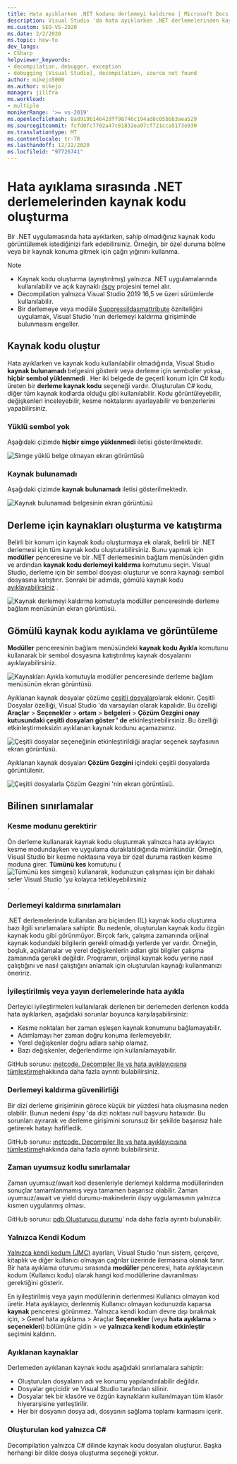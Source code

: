 ```yaml
---
title: Hata ayıklarken .NET kodunu derlemeyi kaldırma | Microsoft Docs
description: Visual Studio 'da hata ayıklarken .NET derlemelerinden kaynak kodu oluşturun ve ekleyin. Gömülü kaynak kodu ayıklayın ve görüntüleyin.
ms.custom: SEO-VS-2020
ms.date: 2/2/2020
ms.topic: how-to
dev_langs:
- CSharp
helpviewer_keywords:
- decompilation, debugger, exception
- debugging [Visual Studio], decompilation, source not found
author: mikejo5000
ms.author: mikejo
manager: jillfra
ms.workload:
- multiple
monikerRange: '>= vs-2019'
ms.openlocfilehash: 8ad919b14642dff98746c194ad8c05bbb3aea529
ms.sourcegitcommit: fcfd0fc7702a47c81832ea97cf721cca5173e930
ms.translationtype: MT
ms.contentlocale: tr-TR
ms.lasthandoff: 12/22/2020
ms.locfileid: "97726741"
---
```

# <a name="generate-source-code-from-net-assemblies-while-debugging"></a>Hata ayıklama sırasında .NET derlemelerinden kaynak kodu oluşturma

Bir .NET uygulamasında hata ayıklarken, sahip olmadığınız kaynak kodu görüntülemek istediğinizi fark edebilirsiniz. Örneğin, bir özel duruma bölme veya bir kaynak konuma gitmek için çağrı yığınını kullanma.

> [!NOTE]
> * Kaynak kodu oluşturma (ayrıştırılmış) yalnızca .NET uygulamalarında kullanılabilir ve açık kaynaklı [ılspy](https://github.com/icsharpcode/ILSpy) projesini temel alır.
> * Decompilation yalnızca Visual Studio 2019 16,5 ve üzeri sürümlerde kullanılabilir.
> * Bir derlemeye veya modüle [Suppressildasmattribute](/dotnet/api/system.runtime.compilerservices.suppressildasmattribute) özniteliğini uygulamak, Visual Studio 'nun derlemeyi kaldırma girişiminde bulunmasını engeller.

## <a name="generate-source-code"></a>Kaynak kodu oluştur

Hata ayıklarken ve kaynak kodu kullanılabilir olmadığında, Visual Studio **kaynak bulunamadı** belgesini gösterir veya derleme için semboller yoksa, **hiçbir sembol yüklenmedi** . Her iki belgede de geçerli konum için C# kodu üreten bir **derleme kaynak kodu** seçeneği vardır. Oluşturulan C# kodu, diğer tüm kaynak kodlarda olduğu gibi kullanılabilir. Kodu görüntüleyebilir, değişkenleri inceleyebilir, kesme noktalarını ayarlayabilir ve benzerlerini yapabilirsiniz.

### <a name="no-symbols-loaded"></a>Yüklü sembol yok

Aşağıdaki çizimde **hiçbir simge yüklenmedi** iletisi gösterilmektedir.

![Simge yüklü belge olmayan ekran görüntüsü](media/decompilation-no-symbol-found.png)

### <a name="source-not-found"></a>Kaynak bulunamadı

Aşağıdaki çizimde **kaynak bulunamadı** iletisi gösterilmektedir.

![Kaynak bulunamadı belgesinin ekran görüntüsü](media/decompilation-no-source-found.png)

## <a name="generate-and-embed-sources-for-an-assembly"></a>Derleme için kaynakları oluşturma ve katıştırma

Belirli bir konum için kaynak kodu oluşturmaya ek olarak, belirli bir .NET derlemesi için tüm kaynak kodu oluşturabilirsiniz. Bunu yapmak için **modüller** penceresine ve bir .NET derlemesinin bağlam menüsünden gidin ve ardından **kaynak kodu derlemeyi kaldırma** komutunu seçin. Visual Studio, derleme için bir sembol dosyası oluşturur ve sonra kaynağı sembol dosyasına katıştırır. Sonraki bir adımda, gömülü kaynak kodu [ayıklayabilirsiniz](#extract-and-view-the-embedded-source-code) .

![Kaynak derlemeyi kaldırma komutuyla modüller penceresinde derleme bağlam menüsünün ekran görüntüsü.](media/decompilation-decompile-source-code.png)

## <a name="extract-and-view-the-embedded-source-code"></a>Gömülü kaynak kodu ayıklama ve görüntüleme

**Modüller** penceresinin bağlam menüsündeki **kaynak kodu Ayıkla** komutunu kullanarak bir sembol dosyasına katıştırılmış kaynak dosyalarını ayıklayabilirsiniz.

![Kaynakları Ayıkla komutuyla modüller penceresinde derleme bağlam menüsünün ekran görüntüsü.](media/decompilation-extract-source-code.png)

Ayıklanan kaynak dosyalar çözüme [çeşitli dosyalar](../ide/reference/miscellaneous-files.md)olarak eklenir. Çeşitli Dosyalar özelliği, Visual Studio 'da varsayılan olarak kapalıdır. Bu özelliği **Araçlar**  >  **Seçenekler**  >  **ortam**  >  **belgeleri**  >  **Çözüm Gezgini onay kutusundaki çeşitli dosyaları göster ' de** etkinleştirebilirsiniz. Bu özelliği etkinleştirmeksizin ayıklanan kaynak kodunu açamazsınız.

![Çeşitli dosyalar seçeneğinin etkinleştirildiği araçlar seçenek sayfasının ekran görüntüsü.](media/decompilation-tools-options-misc-files.png)

Ayıklanan kaynak dosyaları **Çözüm Gezgini** içindeki çeşitli dosyalarda görüntülenir.

![Çeşitli dosyalarla Çözüm Gezgini 'nin ekran görüntüsü.](media/decompilation-solution-explorer.png)

## <a name="known-limitations"></a>Bilinen sınırlamalar

### <a name="requires-break-mode"></a>Kesme modunu gerektirir

Ön derleme kullanarak kaynak kodu oluşturmak yalnızca hata ayıklayıcı kesme modundayken ve uygulama duraklatıldığında mümkündür. Örneğin, Visual Studio bir kesme noktasına veya bir özel duruma rastken kesme moduna girer. **Tümünü kes** komutunu ( ![ Tümünü kes simgesi) kullanarak, kodunuzun çalışması için bir dahaki sefer Visual Studio 'yu kolayca tetikleyebilirsiniz ](media/decompilation-break-all.png) .

### <a name="decompilation-limitations"></a>Derlemeyi kaldırma sınırlamaları

.NET derlemelerinde kullanılan ara biçimden (IL) kaynak kodu oluşturma bazı ilgili sınırlamalara sahiptir. Bu nedenle, oluşturulan kaynak kodu özgün kaynak kodu gibi görünmüyor. Birçok fark, çalışma zamanında orijinal kaynak kodundaki bilgilerin gerekli olmadığı yerlerde yer vardır. Örneğin, boşluk, açıklamalar ve yerel değişkenlerin adları gibi bilgiler çalışma zamanında gerekli değildir. Programın, orijinal kaynak kodu yerine nasıl çalıştığını ve nasıl çalıştığını anlamak için oluşturulan kaynağı kullanmanızı öneririz.

### <a name="debug-optimized-or-release-assemblies"></a>İyileştirilmiş veya yayın derlemelerinde hata ayıkla

Derleyici iyileştirmeleri kullanılarak derlenen bir derlemeden derlenen kodda hata ayıklarken, aşağıdaki sorunlar boyunca karşılaşabilirsiniz:
- Kesme noktaları her zaman eşleşen kaynak konumunu bağlamayabilir.
- Adımlamayı her zaman doğru konuma ilerlemeyebilir.
- Yerel değişkenler doğru adlara sahip olamaz.
- Bazı değişkenler, değerlendirme için kullanılamayabilir.

GitHub sorunu: [ınetcode. Decompiler Ile vs hata ayıklayıcısına tümleştirme](https://github.com/icsharpcode/ILSpy/issues/1901)hakkında daha fazla ayrıntı bulabilirsiniz.

### <a name="decompilation-reliability"></a>Derlemeyi kaldırma güvenilirliği

Bir dizi derleme girişiminin görece küçük bir yüzdesi hata oluşmasına neden olabilir. Bunun nedeni ılspy 'da dizi noktası null başvuru hatasıdır.  Bu sorunları ayırarak ve derleme girişimini sorunsuz bir şekilde başarısız hale getirerek hatayı hafifledik.

GitHub sorunu: [ınetcode. Decompiler Ile vs hata ayıklayıcısına tümleştirme](https://github.com/icsharpcode/ILSpy/issues/1901)hakkında daha fazla ayrıntı bulabilirsiniz.

### <a name="limitations-with-async-code"></a>Zaman uyumsuz kodlu sınırlamalar

Zaman uyumsuz/await kod desenleriyle derlemeyi kaldırma modüllerinden sonuçlar tamamlanmamış veya tamamen başarısız olabilir. Zaman uyumsuz/await ve yield durumu-makinelerin ılspy uygulamasının yalnızca kısmen uygulanmış olması. 

GitHub sorunu: [pdb Oluşturucu durumu](https://github.com/icsharpcode/ILSpy/issues/1422)' nda daha fazla ayrıntı bulunabilir.

### <a name="just-my-code"></a>Yalnızca Kendi Kodum

[Yalnızca kendi kodum (JMC)](./just-my-code.md) ayarları, Visual Studio 'nun sistem, çerçeve, kitaplık ve diğer kullanıcı olmayan çağrılar üzerinde ilermasına olanak tanır. Bir hata ayıklama oturumu sırasında **modüller** penceresi, hata ayıklayıcının kodum (Kullanıcı kodu) olarak hangi kod modüllerine davranılması gerektiğini gösterir.

En iyileştirilmiş veya yayın modüllerinin derlenmesi Kullanıcı olmayan kod üretir. Hata ayıklayıcı, derlenmiş Kullanıcı olmayan kodunuzda kaparsa **kaynak** penceresi görünmez. Yalnızca kendi kodum devre dışı bırakmak için,   >  Genel hata ayıklama > Araçlar **Seçenekler** (veya **hata ayıklama**  >  **seçenekleri**) bölümüne gidin   >  ve **yalnızca kendi kodum etkinleştir** seçimini kaldırın.

### <a name="extracted-sources"></a>Ayıklanan kaynaklar

Derlemeden ayıklanan kaynak kodu aşağıdaki sınırlamalara sahiptir:
- Oluşturulan dosyaların adı ve konumu yapılandırılabilir değildir.
- Dosyalar geçicidir ve Visual Studio tarafından silinir.
- Dosyalar tek bir klasöre ve özgün kaynakların kullanılmayan tüm klasör hiyerarşisine yerleştirilir.
- Her bir dosyanın dosya adı, dosyanın sağlama toplamı karmasını içerir.

### <a name="generated-code-is-c-only"></a>Oluşturulan kod yalnızca C#
Decompilation yalnızca C# dilinde kaynak kodu dosyaları oluşturur. Başka herhangi bir dilde dosya oluşturma seçeneği yoktur.